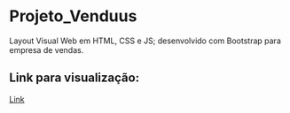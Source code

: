 # Projeto_Venduus
Layout Visual Web em HTML, CSS e JS; desenvolvido com Bootstrap para empresa de vendas.
## Link para visualização:
<a href="https://danmarq.github.io/Projeto_Venduus/">Link</a>
